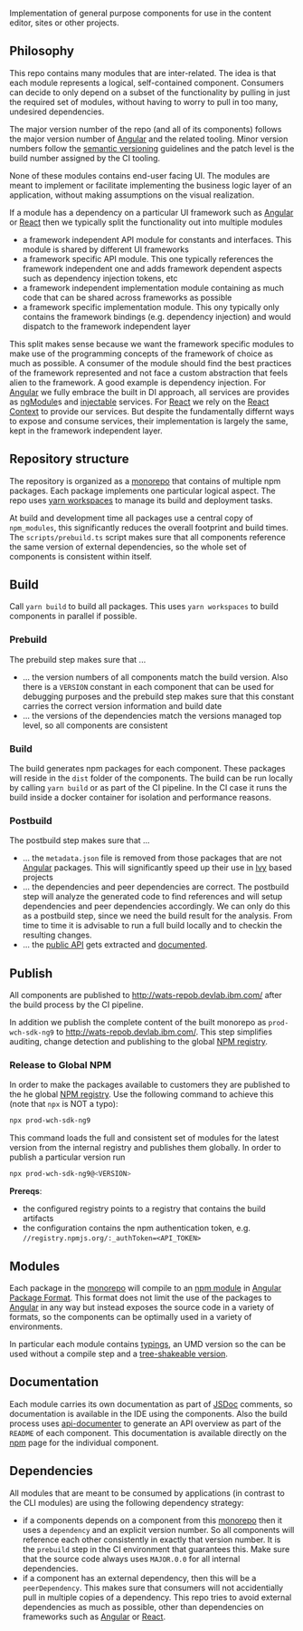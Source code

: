 Implementation of general purpose components for use in the content editor, sites or other projects.

## Philosophy

This repo contains many modules that are inter-related. The idea is that each module represents a logical, self-contained component. Consumers can decide to only depend on a subset of the functionality by pulling in just the required set of modules, without having to worry to pull in too many, undesired dependencies.

The major version number of the repo (and all of its components) follows the major version number of [Angular](https://angular.io/) and the related tooling. Minor version numbers follow the [semantic versioning](https://semver.org/) guidelines and the patch level is the build number assigned by the CI tooling.

None of these modules contains end-user facing UI. The modules are meant to implement or facilitate implementing the business logic layer of an application, without making assumptions on the visual realization.

If a module has a dependency on a particular UI framework such as [Angular](https://angular.io/) or [React](https://reactjs.org/) then we typically split the functionality out into multiple modules

- a framework independent API module for constants and interfaces. This module is shared by different UI frameworks
- a framework specific API module. This one typically references the framework independent one and adds framework dependent aspects such as dependency injection tokens, etc
- a framework independent implementation module containing as much code that can be shared across frameworks as possible
- a framework specific implementation module. This ony typically only contains the framework bindings (e.g. dependency injection) and would dispatch to the framework independent layer

This split makes sense because we want the framework specific modules to make use of the programming concepts of the framework of choice as much as possible. A consumer of the module should find the best practices of the framework represented and not face a custom abstraction that feels alien to the framework. A good example is dependency injection. For [Angular](https://angular.io/) we fully embrace the built in DI approach, all services are provides as [ngModule](https://angular.io/guide/ngmodules)s and [injectable](https://angular.io/api/core/Injectable) services. For [React](https://reactjs.org/) we rely on the [React Context](https://reactjs.org/docs/context.html) to provide our services. But despite the fundamentally differnt ways to expose and consume services, their implementation is largely the same, kept in the framework independent layer.

## Repository structure

The repository is organized as a [monorepo](https://en.wikipedia.org/wiki/Monorepo) that contains of multiple npm packages. Each package implements one particular logical aspect. The repo uses [yarn workspaces](https://yarnpkg.com/lang/en/docs/workspaces/) to manage its build and deployment tasks.

At build and development time all packages use a central copy of `npm_modules`, this significantly reduces the overall footprint and build times. The `scripts/prebuild.ts` script makes sure that all components reference the same version of external dependencies, so the whole set of components is consistent within itself.

## Build

Call `yarn build` to build all packages. This uses `yarn workspaces` to build components in parallel if possible.

### Prebuild

The prebuild step makes sure that ...

- ... the version numbers of all components match the build version. Also there is a `VERSION` constant in each component that can be used for debugging purposes and the prebuild step makes sure that this constant carries the correct version information and build date
- ... the versions of the dependencies match the versions managed top level, so all components are consistent

### Build

The build generates npm packages for each component. These packages will reside in the `dist` folder of the components. The build can be run locally by calling `yarn build` or as part of the CI pipeline. In the CI case it runs the build inside a docker container for isolation and performance reasons.

### Postbuild

The postbuild step makes sure that ...

- ... the `metadata.json` file is removed from those packages that are not [Angular](https://angular.io/) packages. This will significantly speed up their use in [Ivy](https://angular.io/guide/ivy) based projects
- ... the dependencies and peer dependencies are correct. The postbuild step will analyze the generated code to find references and will setup dependencies and peer dependencies accordingly. We can only do this as a postbuild step, since we need the build result for the analysis. From time to time it is advisable to run a full build locally and to checkin the resulting changes.
- ... the [public API](https://www.npmjs.com/package/@microsoft/api-extractor) gets extracted and [documented](https://www.npmjs.com/package/@microsoft/api-documenter).

## Publish

All components are published to http://wats-repob.devlab.ibm.com/ after the build process by the CI pipeline.

In addition we publish the complete content of the built monorepo as `prod-wch-sdk-ng9` to http://wats-repob.devlab.ibm.com/. This step simplifies auditing, change detection and publishing to the global [NPM registry](https://www.npmjs.com/).

### Release to Global NPM

In order to make the packages available to customers they are published to the he global [NPM registry](https://www.npmjs.com/). Use the following command to achieve this (note that `npx` is NOT a typo):

```bash
npx prod-wch-sdk-ng9
```

This command loads the full and consistent set of modules for the latest version from the internal registry and publishes them globally. In order to publish a particular version run

```bash
npx prod-wch-sdk-ng9@<VERSION>
```

**Prereqs**:

- the configured registry points to a registry that contains the build artifacts
- the configuration contains the npm authentication token, e.g. `//registry.npmjs.org/:_authToken=<API_TOKEN>`

## Modules

Each package in the [monorepo](https://en.wikipedia.org/wiki/Monorepo) will compile to an [npm module](https://docs.npmjs.com/about-packages-and-modules) in [Angular Package Format](https://goo.gl/jB3GVv). This format does not limit the use of the packages to [Angular](https://angular.io/) in any way but instead exposes the source code in a variety of formats, so the components can be optimally used in a variety of environments.

In particular each module contains [typings](https://www.typescriptlang.org/docs/handbook/declaration-files/publishing.html), an UMD version so the can be used without a compile step and a [tree-shakeable version](https://github.com/nodejs/node-eps/blob/4217dca299d89c8c18ac44c878b5fe9581974ef3/002-es6-modules.md#51-determining-if-source-is-an-es-module).

## Documentation

Each module carries its own documentation as part of [JSDoc](https://api-extractor.com/pages/setup/generating_docs/) comments, so documentation is available in the IDE using the components. Also the build process uses [api-documenter](https://www.npmjs.com/package/@microsoft/api-documenter) to generate an API overview as part of the `README` of each component. This documentation is available directly on the [npm](https://www.npmjs.com/) page for the individual component.

## Dependencies

All modules that are meant to be consumed by applications (in contrast to the CLI modules) are using the following dependency strategy:

- if a components depends on a component from this [monorepo](https://en.wikipedia.org/wiki/Monorepo) then it uses a `dependency` and an explicit version number. So all components will reference each other consistently in exactly that version number. It is the `prebuild` step in the CI environment that guarantees this. Make sure that the source code always uses `MAJOR.0.0` for all internal dependencies.
- if a component has an external dependency, then this will be a `peerDependency`. This makes sure that consumers will not accidentially pull in multiple copies of a dependency. This repo tries to avoid external dependencies as much as possible, other than dependencies on frameworks such as [Angular](https://angular.io/) or [React](https://reactjs.org/).
